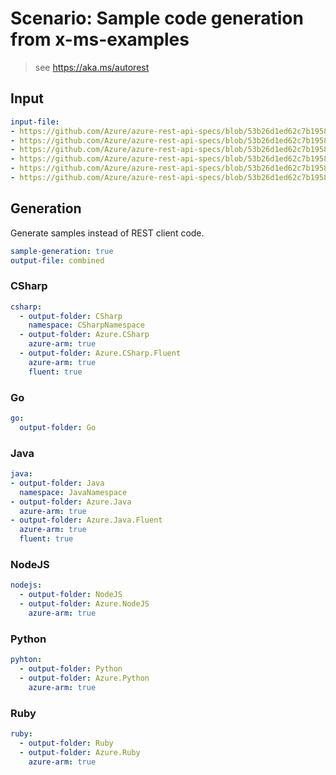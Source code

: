 # Scenario: Sample code generation from x-ms-examples

> see https://aka.ms/autorest

## Input

``` yaml 
input-file:
- https://github.com/Azure/azure-rest-api-specs/blob/53b26d1ed62c7b1958009153cba534b52f17da62/specification/network/resource-manager/Microsoft.Network/2017-06-01/loadBalancer.json
- https://github.com/Azure/azure-rest-api-specs/blob/53b26d1ed62c7b1958009153cba534b52f17da62/specification/network/resource-manager/Microsoft.Network/2017-06-01/network.json
- https://github.com/Azure/azure-rest-api-specs/blob/53b26d1ed62c7b1958009153cba534b52f17da62/specification/network/resource-manager/Microsoft.Network/2017-06-01/networkInterface.json
- https://github.com/Azure/azure-rest-api-specs/blob/53b26d1ed62c7b1958009153cba534b52f17da62/specification/network/resource-manager/Microsoft.Network/2017-06-01/networkSecurityGroup.json
- https://github.com/Azure/azure-rest-api-specs/blob/53b26d1ed62c7b1958009153cba534b52f17da62/specification/network/resource-manager/Microsoft.Network/2017-06-01/networkWatcher.json
- https://github.com/Azure/azure-rest-api-specs/blob/53b26d1ed62c7b1958009153cba534b52f17da62/specification/network/resource-manager/Microsoft.Network/2017-06-01/publicIpAddress.json
```


## Generation

Generate samples instead of REST client code.

``` yaml
sample-generation: true
output-file: combined
```

### CSharp

``` yaml 
csharp:
  - output-folder: CSharp
    namespace: CSharpNamespace
  - output-folder: Azure.CSharp
    azure-arm: true
  - output-folder: Azure.CSharp.Fluent
    azure-arm: true
    fluent: true
```

### Go

``` yaml 
go:
  output-folder: Go
```

### Java

``` yaml
java:
- output-folder: Java
  namespace: JavaNamespace
- output-folder: Azure.Java
  azure-arm: true
- output-folder: Azure.Java.Fluent
  azure-arm: true
  fluent: true
```

### NodeJS
``` yaml 
nodejs:
  - output-folder: NodeJS
  - output-folder: Azure.NodeJS
    azure-arm: true
```

### Python
``` yaml 
pyhton:
  - output-folder: Python
  - output-folder: Azure.Python
    azure-arm: true
```

### Ruby
``` yaml 
ruby:
  - output-folder: Ruby
  - output-folder: Azure.Ruby
    azure-arm: true
```
